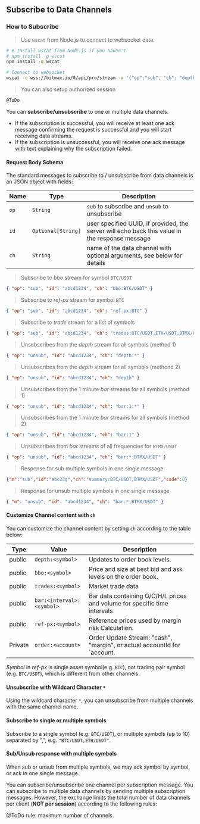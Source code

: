 ## Subscribe to Data Channels

### How to Subscribe

> Use `wscat` from Node.js to connect to websocket data.

```bash
# # Install wscat from Node.js if you haven't
# npm install -g wscat  
npm install -g wscat

# Connect to websocket
wscat -c wss://bitmax.io/0/api/pro/stream -x '{"op":"sub", "ch": "depth:BTMX/USDT"}'
```

> You can also setup authorized session

```bash
@ToDo
```

You can **subscribe/unsubscribe** to one or multiple data channels.

* If the subscription is successful, you will receive at least one ack message confirming the request is successful and you will start receiving data streams. 
* If the subscription is unsuccessful, you will receive one ack message with text explaining why the subscription failed. 

#### Request Body Schema 

The standard messages to subscribe to / unsubscribe from data channels is an JSON object with fields:

 Name  | Type               | Description                                                                                    
-------| ------------------ | ---------------------------------------------------------------------------------------------- 
 `op`  | `String`           | `sub` to subscribe and `unsub` to unsubscribe
 `id`  | `Optional[String]` | user specified UUID, if provided, the server will echo back this value in the response message 
 `ch`  | `String`           | name of the data channel with optional arguments, see below for details                        


> Subscribe to *bbo* stream for symbol `BTC/USDT`

```json
{ "op": "sub", "id": "abcd1234", "ch": "bbo:BTC/USDT" }
```

> Subscribe to *ref-px* stream for symbol `BTC`

```json
{ "op": "sub", "id": "abcd1234", "ch": "ref-px:BTC" }
```

> Subscribe to *trade* stream for a list of symbols

```json
{ "op": "sub", "id": "abcd1234", "ch": "trades:BTC/USDT,ETH/USDT,BTMX/USDT" }
```

> Unsubscribes from the *depth* stream for all symbols (method 1)

```json
{ "op": "unsub", "id": "abcd1234", "ch": "depth:*" }
```

> Unsubscribes from the *depth* stream for all symbols (methond 2)

```json
{ "op": "unsub", "id": "abcd1234", "ch": "depth" }
```

> Unsubscribes from the 1 minute *bar* streams for all symbols (method 1)

```json
{ "op": "unsub", "id": "abcd1234", "ch": "bar:1:*" }
```

> Unsubscribes from the 1 minute *bar* streams for all symbols (method 2)

```json
{ "op": "unsub", "id": "abcd1234", "ch": "bar:1" }
```

> Unsubscribes from *bar* streams of all frequencies for `BTMX/USDT`

```json
{ "op": "unsub", "id": "abcd1234", "ch": "bar:*:BTMX/USDT" }
```

> Response for sub multiple symbols in one single message

```json
{"m":"sub","id":"abc23g","ch":"summary:BTC/USDT,BTMX/USDT","code":0}
```

> Response for unsub multiple symbols in one single message

```json
{ "m": "unsub", "id": "abcd1234", "ch": "bar:*:BTMX/USDT" }
```

#### Customize Channel content with `ch`

You can customize the channel content by setting `ch` according to the table below:

 Type    | Value                        | Description                                      
-------- | ---------------------------- | ------------------------------------------------ 
 public  | `depth:<symbol>`             | Updates to order book levels. 
 public  | `bbo:<symbol>`               | Price and size at best bid and ask levels on the order book.
 public  | `trades:<symbol>`            | Market trade data 
 public  | `bar:<interval>:<symbol>`    | Bar data containing O/C/H/L prices and volume for specific time intervals
 public  | `ref-px:<symbol>`            | Reference prices used by margin risk Calculation. 
 Private | `order:<account>`            | Order Update Stream: "cash", "margin", or actual accountId for `account.                              

 *Symbol* in *ref-px* is single asset symbol(e.g. `BTC`), not trading pair symbol (e.g. `BTC/USDT`), which is different from other channels.

 #### Unsubscribe with Wildcard Character `*`

Using the wildcard character `*`, you can unsubscribe from multiple channels with the same channel name.
 
#### Subscribe to single or multiple symbols

Subscribe to a single symbol (e.g. `BTC/USDT`), or multiple symbols (up to 10) separated by ",", e.g. `"BTC/USDT,ETH/USDT"`.

#### Sub/Unsub response with multiple symbols

When sub or unsub from multiple symbols, we may ack symbol by symbol, or ack in one single message.

You can subscribe/unsubscribe one channel per subscription message. You can subscribe to multiple data channels by sending multiple 
subscription messages. However, the exchange limits the total number of data channels per client (**NOT per session**) according to 
the following rules:

@ToDo rule: maximum number of channels 


